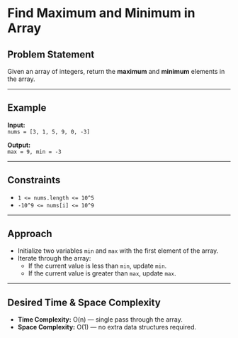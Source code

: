 # Find Maximum and Minimum in Array

## Problem Statement

Given an array of integers, return the **maximum** and **minimum** elements in the array.

---

## Example

**Input:**  
`nums = [3, 1, 5, 9, 0, -3]`

**Output:**  
`max = 9, min = -3`

---

## Constraints

- `1 <= nums.length <= 10^5`
- `-10^9 <= nums[i] <= 10^9`

---

## Approach

- Initialize two variables `min` and `max` with the first element of the array.
- Iterate through the array:
  - If the current value is less than `min`, update `min`.
  - If the current value is greater than `max`, update `max`.

---

## Desired Time & Space Complexity

- **Time Complexity:** O(n) — single pass through the array.
- **Space Complexity:** O(1) — no extra data structures required.

